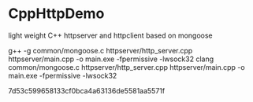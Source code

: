 # CppHttpDemo
light weight C++ httpserver and httpclient based on mongoose


g++  -g common/mongoose.c  httpserver/http_server.cpp httpserver/main.cpp -o main.exe -fpermissive -lwsock32
clang  common/mongoose.c  httpserver/http_server.cpp httpserver/main.cpp -o main.exe -fpermissive -lwsock32

7d53c599658133cf0bca4a63136de5581aa5571f
